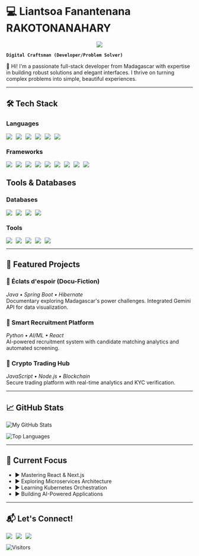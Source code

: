 # 💻 Liantsoa Fanantenana RAKOTONANAHARY 
<div align="center">
  <img src="https://capsule-render.vercel.app/api?type=waving&color=gradient&height=200&section=header&text=It's%20to%20My%20Profile&fontSize=42&fontAlignY=35&animation=fadeIn"/>
</div>

**`Digital Craftsman (Developer/Problem Solver)`**

👋 Hi! I'm a passionate full-stack developer from Madagascar with expertise in building robust solutions and elegant interfaces. I thrive on turning complex problems into simple, beautiful experiences.

---

## 🛠️ Tech Stack
### **Languages**
<div style="display: flex; gap: 10px; flex-wrap: wrap">
  <img src="https://img.shields.io/badge/Java-ED8B00?style=for-the-badge&logo=openjdk&logoColor=white" />
  <img src="https://img.shields.io/badge/JavaScript-323330?style=for-the-badge&logo=javascript&logoColor=F7DF1E" />
  <img src="https://img.shields.io/badge/Python-3776AB?style=for-the-badge&logo=python&logoColor=white" />
  <img src="https://img.shields.io/badge/PHP-777BB4?style=for-the-badge&logo=php&logoColor=white" />
  <img src="https://img.shields.io/badge/Perl-39457E?style=for-the-badge&logo=perl&logoColor=white" />
  <img src="https://img.shields.io/badge/C%23-239120?style=for-the-badge&logo=c-sharp&logoColor=white" />
</div>

### **Frameworks**
<div style="display: flex; gap: 10px; flex-wrap: wrap">
  <img src="https://img.shields.io/badge/Spring_Boot-F2F4F9?style=for-the-badge&logo=spring-boot" />
  <img src="https://img.shields.io/badge/Symfony-000000?style=for-the-badge&logo=Symfony&logoColor=white" />
  <img src="https://img.shields.io/badge/React-20232A?style=for-the-badge&logo=react&logoColor=61DAFB" />
  <img src="https://img.shields.io/badge/React_Native-20232A?style=for-the-badge&logo=react&logoColor=61DAFB" />
  <img src="https://img.shields.io/badge/Vue.js-35495E?style=for-the-badge&logo=vuedotjs&logoColor=4FC08D" />
  <img src="https://img.shields.io/badge/Codeigniter-EF4223?style=for-the-badge&logo=codeigniter&logoColor=white" />
  <img src="https://img.shields.io/badge/Angular-DD0031?style=for-the-badge&logo=angular&logoColor=white" />
  <img src="https://img.shields.io/badge/AngularJS-E23237?style=for-the-badge&logo=angularjs&logoColor=white" />
  <img src="https://img.shields.io/badge/.NET-512BD4?style=for-the-badge&logo=dotnet&logoColor=white" />
</div>

## **Tools & Databases**
### **Databases**
<div style="display: flex; gap: 10px; flex-wrap: wrap">
  <img src="https://img.shields.io/badge/MySQL-005C84?style=for-the-badge&logo=mysql&logoColor=white" />
  <img src="https://img.shields.io/badge/Oracle-F80000?style=for-the-badge&logo=oracle&logoColor=white" />
  <img src="https://img.shields.io/badge/MongoDB-4EA94B?style=for-the-badge&logo=mongodb&logoColor=white" />
  <img src="https://img.shields.io/badge/PostgreSQL-316192?style=for-the-badge&logo=postgresql&logoColor=white" />
</div>

### **Tools**
<div style="display: flex; gap: 10px; flex-wrap: wrap">
  <img src="https://img.shields.io/badge/Docker-2496ED?style=for-the-badge&logo=docker&logoColor=white" />
  <img src="https://img.shields.io/badge/GitHub-100000?style=for-the-badge&logo=github&logoColor=white" />
  <img src="https://img.shields.io/badge/IntelliJ_IDEA-000000.svg?style=for-the-badge&logo=intellij-idea&logoColor=white" />
  <img src="https://img.shields.io/badge/Visual_Studio_Code-0078D4?style=for-the-badge&logo=visual%20studio%20code&logoColor=white" />
  <img src="https://img.shields.io/badge/GIT-E44C30?style=for-the-badge&logo=git&logoColor=white" />
</div>

---

## 🌟 Featured Projects

### 🎥 Éclats d'espoir (Docu-Fiction)
_Java • Spring Boot • Hibernate_  
Documentary exploring Madagascar's power challenges. Integrated Gemini API for data visualization.

### 🤖 Smart Recruitment Platform
_Python • AI/ML • React_  
AI-powered recruitment system with candidate matching analytics and automated screening.

### 🔐 Crypto Trading Hub
_JavaScript • Node.js • Blockchain_  
Secure trading platform with real-time analytics and KYC verification.

---

## 📈 GitHub Stats
![My GitHub Stats](https://github-readme-stats.vercel.app/api?username=Liantsoa123&show_icons=true&theme=radical)

![Top Languages](https://github-readme-stats.vercel.app/api/top-langs/?username=Liantsoa123&layout=compact&theme=vision-friendly-dark)

---

## 🚀 Current Focus
- ▶️ Mastering React & Next.js
- ▶️ Exploring Microservices Architecture
- ▶️ Learning Kubernetes Orchestration
- ▶️ Building AI-Powered Applications

---

## 📬 Let's Connect!
<div style="display: flex; gap: 10px">
  <a href="mailto:rakotonanaharyliantsoafan@gmail.com">
    <img src="https://img.shields.io/badge/Gmail-D14836?style=for-the-badge&logo=gmail&logoColor=white" />
  </a>
  <a href="https://linkedin.com/in/liantsoa-fanantenana-rakotonanahary-782775345">
    <img src="https://img.shields.io/badge/LinkedIn-0077B5?style=for-the-badge&logo=linkedin&logoColor=white" />
  </a>
  <a href="https://twitter.com/LiantsoaFanant2">
    <img src="https://img.shields.io/badge/Twitter-1DA1F2?style=for-the-badge&logo=twitter&logoColor=white" />
  </a>
</div>

![Visitors](https://visitor-badge.laobi.icu/badge?page_id=Liantsoa123.Liantsoa123)
